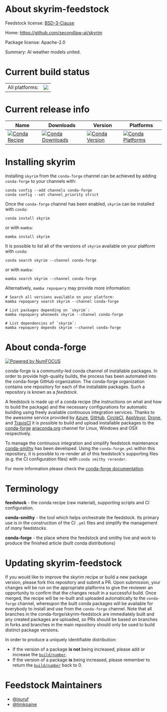 About skyrim-feedstock
======================

Feedstock license: [BSD-3-Clause](https://github.com/conda-forge/skyrim-feedstock/blob/main/LICENSE.txt)

Home: https://github.com/secondlaw-ai/skyrim

Package license: Apache-2.0

Summary: AI weather models united.

Current build status
====================


<table><tr><td>All platforms:</td>
    <td>
      <a href="https://dev.azure.com/conda-forge/feedstock-builds/_build/latest?definitionId=23563&branchName=main">
        <img src="https://dev.azure.com/conda-forge/feedstock-builds/_apis/build/status/skyrim-feedstock?branchName=main">
      </a>
    </td>
  </tr>
</table>

Current release info
====================

| Name | Downloads | Version | Platforms |
| --- | --- | --- | --- |
| [![Conda Recipe](https://img.shields.io/badge/recipe-skyrim-green.svg)](https://anaconda.org/conda-forge/skyrim) | [![Conda Downloads](https://img.shields.io/conda/dn/conda-forge/skyrim.svg)](https://anaconda.org/conda-forge/skyrim) | [![Conda Version](https://img.shields.io/conda/vn/conda-forge/skyrim.svg)](https://anaconda.org/conda-forge/skyrim) | [![Conda Platforms](https://img.shields.io/conda/pn/conda-forge/skyrim.svg)](https://anaconda.org/conda-forge/skyrim) |

Installing skyrim
=================

Installing `skyrim` from the `conda-forge` channel can be achieved by adding `conda-forge` to your channels with:

```
conda config --add channels conda-forge
conda config --set channel_priority strict
```

Once the `conda-forge` channel has been enabled, `skyrim` can be installed with `conda`:

```
conda install skyrim
```

or with `mamba`:

```
mamba install skyrim
```

It is possible to list all of the versions of `skyrim` available on your platform with `conda`:

```
conda search skyrim --channel conda-forge
```

or with `mamba`:

```
mamba search skyrim --channel conda-forge
```

Alternatively, `mamba repoquery` may provide more information:

```
# Search all versions available on your platform:
mamba repoquery search skyrim --channel conda-forge

# List packages depending on `skyrim`:
mamba repoquery whoneeds skyrim --channel conda-forge

# List dependencies of `skyrim`:
mamba repoquery depends skyrim --channel conda-forge
```


About conda-forge
=================

[![Powered by
NumFOCUS](https://img.shields.io/badge/powered%20by-NumFOCUS-orange.svg?style=flat&colorA=E1523D&colorB=007D8A)](https://numfocus.org)

conda-forge is a community-led conda channel of installable packages.
In order to provide high-quality builds, the process has been automated into the
conda-forge GitHub organization. The conda-forge organization contains one repository
for each of the installable packages. Such a repository is known as a *feedstock*.

A feedstock is made up of a conda recipe (the instructions on what and how to build
the package) and the necessary configurations for automatic building using freely
available continuous integration services. Thanks to the awesome service provided by
[Azure](https://azure.microsoft.com/en-us/services/devops/), [GitHub](https://github.com/),
[CircleCI](https://circleci.com/), [AppVeyor](https://www.appveyor.com/),
[Drone](https://cloud.drone.io/welcome), and [TravisCI](https://travis-ci.com/)
it is possible to build and upload installable packages to the
[conda-forge](https://anaconda.org/conda-forge) [anaconda.org](https://anaconda.org/)
channel for Linux, Windows and OSX respectively.

To manage the continuous integration and simplify feedstock maintenance
[conda-smithy](https://github.com/conda-forge/conda-smithy) has been developed.
Using the ``conda-forge.yml`` within this repository, it is possible to re-render all of
this feedstock's supporting files (e.g. the CI configuration files) with ``conda smithy rerender``.

For more information please check the [conda-forge documentation](https://conda-forge.org/docs/).

Terminology
===========

**feedstock** - the conda recipe (raw material), supporting scripts and CI configuration.

**conda-smithy** - the tool which helps orchestrate the feedstock.
                   Its primary use is in the construction of the CI ``.yml`` files
                   and simplify the management of *many* feedstocks.

**conda-forge** - the place where the feedstock and smithy live and work to
                  produce the finished article (built conda distributions)


Updating skyrim-feedstock
=========================

If you would like to improve the skyrim recipe or build a new
package version, please fork this repository and submit a PR. Upon submission,
your changes will be run on the appropriate platforms to give the reviewer an
opportunity to confirm that the changes result in a successful build. Once
merged, the recipe will be re-built and uploaded automatically to the
`conda-forge` channel, whereupon the built conda packages will be available for
everybody to install and use from the `conda-forge` channel.
Note that all branches in the conda-forge/skyrim-feedstock are
immediately built and any created packages are uploaded, so PRs should be based
on branches in forks and branches in the main repository should only be used to
build distinct package versions.

In order to produce a uniquely identifiable distribution:
 * If the version of a package **is not** being increased, please add or increase
   the [``build/number``](https://docs.conda.io/projects/conda-build/en/latest/resources/define-metadata.html#build-number-and-string).
 * If the version of a package **is** being increased, please remember to return
   the [``build/number``](https://docs.conda.io/projects/conda-build/en/latest/resources/define-metadata.html#build-number-and-string)
   back to 0.

Feedstock Maintainers
=====================

* [@isuruf](https://github.com/isuruf/)
* [@timkpaine](https://github.com/timkpaine/)

